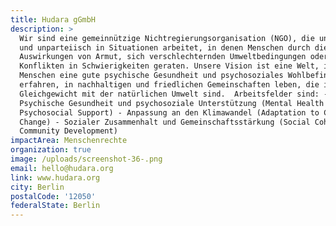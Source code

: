 ```yaml
---
title: Hudara gGmbH
description: >
  Wir sind eine gemeinnützige Nichtregierungsorganisation (NGO), die unabhängig
  und unparteiisch in Situationen arbeitet, in denen Menschen durch die
  Auswirkungen von Armut, sich verschlechternden Umweltbedingungen oder
  Konflikten in Schwierigkeiten geraten. Unsere Vision ist eine Welt, in der
  Menschen eine gute psychische Gesundheit und psychosoziales Wohlbefinden
  erfahren, in nachhaltigen und friedlichen Gemeinschaften leben, die im
  Gleichgewicht mit der natürlichen Umwelt sind.  Arbeitsfelder sind: -
  Psychische Gesundheit und psychosoziale Unterstützung (Mental Health and
  Psychosocial Support) - Anpassung an den Klimawandel (Adaptation to Climate
  Change) - Sozialer Zusammenhalt und Gemeinschaftsstärkung (Social Cohesion and
  Community Development)
impactArea: Menschenrechte
organization: true
image: /uploads/screenshot-36-.png
email: hello@hudara.org
link: www.hudara.org
city: Berlin
postalCode: '12050'
federalState: Berlin
---
```


